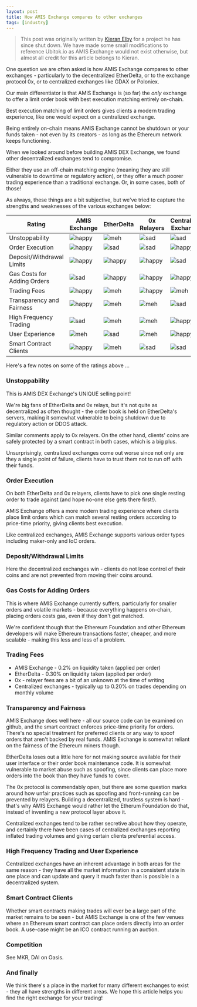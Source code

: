 ```yaml
---
layout: post
title: How AMIS Exchange compares to other exchanges
tags: [industry]
---
```


> This post was originally written by <a href="https://www.linkedin.com/in/kieranelby/" target="\_blank">Kieran Elby</a> for a project he has since shut down. We have made some small modifications to reference Ubitok.io as AMIS Exchange would not exist otherwise, but almost all credit for this article belongs to Kieran.

One question we are often asked is how AMIS Exchange compares to other exchanges - particularly to the decentralized EtherDelta, or to the exchange protocol 0x, or to centralized exchanges like GDAX or Poloniex.

Our main differentiator is that AMIS Exchange is (so far) the *only* exchange to offer a limit order book with best execution matching entirely on-chain.

Best execution matching of limit orders gives clients a modern trading experience, like one would expect on a centralized exchange.

Being entirely on-chain means AMIS Exchange cannot be shutdown or your funds taken - not even by its creators - as long as the Ethereum network keeps functioning.

When we looked around before building AMIS DEX Exchange, we found other decentralized exchanges tend to compromise.

Either they use an off-chain matching engine (meaning they are still vulnerable to downtime or regulatory action),
or they offer a much poorer trading experience than a traditional exchange. Or, in some cases, both of those!

As always, these things are a bit subjective, but we've tried to capture the strengths and weaknesses of the various exchanges below:

|Rating|AMIS Exchange|EtherDelta|0x Relayers|Centralized Exchanges|
|--|--|--|--|--|
|Unstoppability|![happy](../img/happy.png)|![meh](../img/meh.png)|![sad](../img/meh.png)|![sad](../img/sad.png)|
|Order Execution|![happy](../img/happy.png)|![sad](../img/sad.png)|![sad](../img/sad.png)|![happy](../img/happy.png)|
|Deposit/Withdrawal Limits|![happy](../img/happy.png)|![happy](../img/happy.png)|![happy](../img/happy.png)|![sad](../img/sad.png)|
|Gas Costs for Adding Orders|![sad](../img/sad.png)|![happy](../img/happy.png)|![happy](../img/happy.png)|![happy](../img/happy.png)|
|Trading Fees|![happy](../img/happy.png)|![meh](../img/meh.png)|![happy](../img/happy.png)|![meh](../img/meh.png)|
|Transparency and Fairness|![happy](../img/happy.png)|![meh](../img/meh.png)|![meh](../img/meh.png)|![sad](../img/sad.png)|
|High Frequency Trading|![sad](../img/sad.png)|![meh](../img/meh.png)|![meh](../img/meh.png)|![happy](../img/happy.png)|
|User Experience|![meh](../img/meh.png)|![sad](../img/sad.png)|![meh](../img/meh.png)|![happy](../img/happy.png)|
|Smart Contract Clients|![happy](../img/happy.png)|![meh](../img/meh.png)|![sad](../img/meh.png)|![sad](../img/sad.png)|

Here's a few notes on some of the ratings above ...

### Unstoppability

This is AMIS DEX Exchange's UNIQUE selling point!

We're big fans of EtherDelta and 0x relays, but it's not quite as decentralized as often thought - the order book is held on EtherDelta's servers, making it somewhat vulnerable to being shutdown due to regulatory action or DDOS attack.

Similar comments apply to 0x relayers. On the other hand, clients' coins are safely protected by a smart contract in both cases, which is a big plus.

Unsurprisingly, centralized exchanges come out worse since not only are they a single point of failure, clients have to trust them not to run off with their funds.

### Order Execution

On both EtherDelta and 0x relayers, clients have to pick one single resting order
to trade against (and hope no-one else gets there first!).

AMIS Exchange offers a more modern trading experience where clients place limit orders which can match several resting orders according to price-time priority, giving clients best execution.

Like centralized exchanges, AMIS Exchange supports various order types including maker-only and IoC orders.

### Deposit/Withdrawal Limits

Here the decentralized exchanges win - clients do not lose control of their coins and are not prevented from moving their coins around.

### Gas Costs for Adding Orders

This is where AMIS Exchange currently suffers, particularly for smaller orders and volatile markets - because everything happens on-chain, placing orders costs gas, even if they don't get matched.

We're confident though that the Ethereum Foundation and other Ethereum developers will make Ethereum transactions faster, cheaper, and more scalable - making this less and less of a problem.

### Trading Fees

- AMIS Exchange - 0.2% on liquidity taken (applied per order)
- EtherDelta - 0.30% on liquidity taken (applied per order)
- 0x - relayer fees are a bit of an unknown at the time of writing
- Centralized exchanges - typically up to 0.20% on trades depending on monthly volume

### Transparency and Fairness

AMIS Exchange does well here - all our source code can be examined on github, and the smart contract enforces price-time priority for orders. There's no special treatment for preferred clients or any way to spoof orders that aren't backed by real funds. AMIS Exchange is somewhat reliant on the fairness of the Ethereum miners though.

EtherDelta loses out a little here for not making source available for their user interface or their order book maintenance code. It is somewhat vulnerable to market abuse such as spoofing, since clients can place more orders into the book than they have funds to cover.

The 0x protocol is commendably open, but there are some question marks around how unfair practices such as spoofing and front-running can be prevented by relayers. Building a decentralized, trustless system is hard - that's why AMIS Exchange would rather let the Etherum Foundation do that, instead of inventing a new protocol layer above it.

Centralized exchanges tend to be rather secretive about how they operate, and certainly there have been cases of centralized exchanges reporting inflated trading volumes and giving certain clients preferential access.

### High Frequency Trading and User Experience

Centralized exchanges have an inherent advantage in both areas for the same reason - they have all the market information in a consistent state in one place and can update and query it much faster than is possible in a decentralized system.

### Smart Contract Clients

Whether smart contracts making trades will ever be a large part of the market remains to be seen - but AMIS Exchange is one of the few venues where an Ethereum smart contract can place orders directly into an order book. A use-case might be an ICO contract running an auction.

### Competition

See MKR, DAI on Oasis.

### And finally

We think there's a place in the market for many different exchanges to exist - they all have strengths in different areas. We hope this article helps you find the right exchange for your trading!
